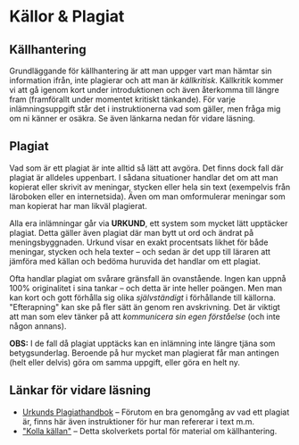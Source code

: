 # Källor & Plagiat

## Källhantering

Grundläggande för källhantering är att man uppger vart man hämtar sin information ifrån, inte plagierar och att man är _källkritisk_. Källkritik kommer vi att gå igenom kort under introduktionen och även återkomma till längre fram (framförallt under momentet kritiskt tänkande). För varje inlämningsuppgift står det i instruktionerna vad som gäller, men fråga mig om ni känner er osäkra. Se även länkarna nedan för vidare läsning.

## Plagiat

<!--I uppslagsverket nationalencyklopedin står det följande under begreppet _plagiat_: "efterapning eller stöld av litterära eller konstnärliga verk, t.ex. avskrivningar av annans verk utan att uppge upphovsmannen eller markera citat” (Nationalencyklopedin 2012). -->

Vad som är ett plagiat är inte alltid så lätt att avgöra. Det finns dock fall där plagiat är alldeles uppenbart. I sådana situationer handlar det om att man kopierat eller skrivit av meningar, stycken eller hela sin text (exempelvis från läroboken eller en internetsida). Även om man omformulerar  meningar som man kopierat har man likväl plagierat. 

Alla era inlämningar går via **URKUND**, ett system som mycket lätt upptäcker plagiat. Detta gäller även plagiat där man bytt ut ord och ändrat på meningsbyggnaden. Urkund visar en exakt procentsats likhet för både meningar, stycken och hela texter – och sedan är det upp till läraren att jämföra med källan och bedöma huruvida det handlar om ett plagiat. 

<!--Tänk här på att det är mycket osannolikt att två människor skriver exakt samma mening och att det i princip är omöjligt att två människor kan skriva identiska stycken (prata gärna med era mattelärare om detta).  -->

Ofta handlar plagiat om svårare gränsfall än ovanstående. Ingen kan uppnå 100% originalitet i sina tankar – och detta är  inte heller poängen. Men man kan kort och gott förhålla sig olika _självständigt_ i förhållande till källorna. "Efterapning" kan ske på fler sätt än genom ren avskrivning. Det är viktigt  att man som elev tänker på att _kommunicera sin egen förståelse_ (och inte någon annans). 

**OBS:** I de fall då plagiat upptäcks kan en inlämning inte längre tjäna som betygsunderlag. Beroende på hur mycket man plagierat får man antingen (helt eller delvis) göra om samma uppgift, eller göra en helt ny. 

## Länkar för vidare läsning

* [Urkunds Plagiathandbok](http://www.hb.se/PageFiles/132916/Urkunds_plagiathandbok.pdf) – Förutom en bra genomgång av vad ett plagiat är, finns här även instruktioner för hur man refererar i text m.m.
* ["Kolla källan"](http://www.skolverket.se/skolutveckling/resurser-for-larande/kollakallan)  – Detta skolverkets portal för material om källhantering.

<!--* [Citatteknik](http://svenska123.se/index.php?option=com_content&view=article&id=97:citatteknik&catid=40:referat-och-sammanstaellning&Itemid=116) * [Att skriva referat](http://svenska123.se/index.php?option=com_content&view=article&id=91:1-att-skriva-referat&catid=40:referat-och-sammanstaellning&Itemid=113) -->
